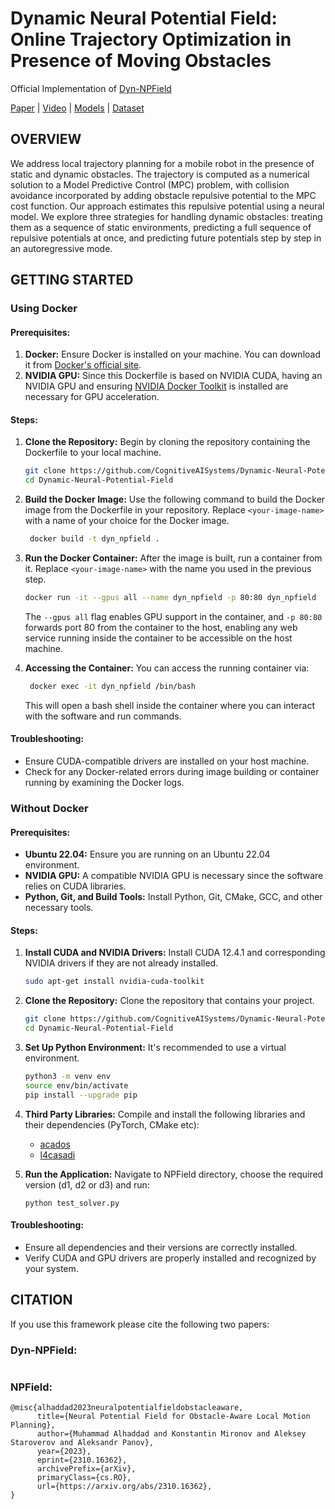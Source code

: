 # Dynamic Neural Potential Field: Online Trajectory Optimization in Presence of Moving Obstacles

Official Implementation of [Dyn-NPField]()

[Paper]() | [Video]( https://youtu.be/8NqUtvvCOi4?si=WsPIDKKH9Dgz2Uy9) | [Models]() | [Dataset]()

## OVERVIEW

We address local trajectory planning for a mobile robot in the presence of static and dynamic obstacles. The trajectory is computed as a numerical solution to a Model Predictive Control (MPC) problem, with collision avoidance incorporated by adding obstacle repulsive potential to the MPC cost function. Our approach estimates this repulsive potential using a neural model. We explore three strategies for handling dynamic obstacles: treating them as a sequence of static environments, predicting a full sequence of repulsive potentials at once, and predicting future potentials step by step in an autoregressive mode.

## GETTING STARTED

### **Using Docker**

#### Prerequisites:
1. **Docker:** Ensure Docker is installed on your machine. You can download it from [Docker's official site](https://docs.docker.com/get-docker/).
2. **NVIDIA GPU:** Since this Dockerfile is based on NVIDIA CUDA, having an NVIDIA GPU and ensuring [NVIDIA Docker Toolkit](https://github.com/NVIDIA/nvidia-docker) is installed are necessary for GPU acceleration.

#### Steps:

1. **Clone the Repository:**
   Begin by cloning the repository containing the Dockerfile to your local machine.
   ```bash
   git clone https://github.com/CognitiveAISystems/Dynamic-Neural-Potential-Field
   cd Dynamic-Neural-Potential-Field
   ```

2. **Build the Docker Image:**
   Use the following command to build the Docker image from the Dockerfile in your repository. Replace `<your-image-name>` with a name of your choice for the Docker image.
   ```bash
    docker build -t dyn_npfield .
   ```

3. **Run the Docker Container:**
   After the image is built, run a container from it. Replace `<your-image-name>` with the name you used in the previous step.
   ```bash
   docker run -it --gpus all --name dyn_npfield -p 80:80 dyn_npfield
   ```
   The `--gpus all` flag enables GPU support in the container, and `-p 80:80` forwards port 80 from the container to the host, enabling any web service running inside the container to be accessible on the host machine.

4. **Accessing the Container:**
   You can access the running container via:
   ```bash
    docker exec -it dyn_npfield /bin/bash
   ```
   This will open a bash shell inside the container where you can interact with the software and run commands.

#### Troubleshooting:
- Ensure CUDA-compatible drivers are installed on your host machine.
- Check for any Docker-related errors during image building or container running by examining the Docker logs.

### **Without Docker**

#### Prerequisites:
- **Ubuntu 22.04:** Ensure you are running on an Ubuntu 22.04 environment.
- **NVIDIA GPU:** A compatible NVIDIA GPU is necessary since the software relies on CUDA libraries.
- **Python, Git, and Build Tools:** Install Python, Git, CMake, GCC, and other necessary tools.

#### Steps:

1. **Install CUDA and NVIDIA Drivers:**
   Install CUDA 12.4.1 and corresponding NVIDIA drivers if they are not already installed.
   ```bash
   sudo apt-get install nvidia-cuda-toolkit
   ```

2. **Clone the Repository:**
   Clone the repository that contains your project.
   ```bash
   git clone https://github.com/CognitiveAISystems/Dynamic-Neural-Potential-Field
   cd Dynamic-Neural-Potential-Field
   ```

3. **Set Up Python Environment:**
   It's recommended to use a virtual environment.
   ```bash
   python3 -m venv env
   source env/bin/activate
   pip install --upgrade pip
   ```

4. **Third Party Libraries:**
   Compile and install the following libraries and their dependencies (PyTorch, CMake etc):
   - [acados](https://github.com/acados/acados)
   - [l4casadi](https://github.com/Tim-Salzmann/l4casadi)  

6. **Run the Application:**
   Navigate to NPField directory, choose the required version (d1, d2 or d3) and run: 
   ```
   python test_solver.py
   ```

#### Troubleshooting:
- Ensure all dependencies and their versions are correctly installed.
- Verify CUDA and GPU drivers are properly installed and recognized by your system.


## CITATION
If you use this framework please cite the following two papers:

### Dyn-NPField: 
```

```

### NPField:
```
@misc{alhaddad2023neuralpotentialfieldobstacleaware,
      title={Neural Potential Field for Obstacle-Aware Local Motion Planning}, 
      author={Muhammad Alhaddad and Konstantin Mironov and Aleksey Staroverov and Aleksandr Panov},
      year={2023},
      eprint={2310.16362},
      archivePrefix={arXiv},
      primaryClass={cs.RO},
      url={https://arxiv.org/abs/2310.16362}, 
}
```
